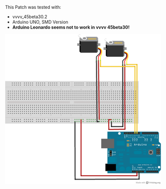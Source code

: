 This Patch was tested with:
* vvvv_45beta30.2
* Arduino UNO, SMD Version
* **Arduino Leonardo seems not to work in vvvv 45beta30!**

![imagename](div/Servomotor.png)
